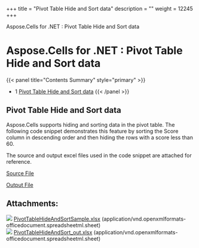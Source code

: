 +++
title = "Pivot Table Hide and Sort data" 
description = "" 
weight = 12245 
+++

Aspose.Cells for .NET : Pivot Table Hide and Sort data  

# Aspose.Cells for .NET : Pivot Table Hide and Sort data


{{< panel title="Contents Summary" style="primary" >}}
*   1 [Pivot Table Hide and Sort data](#PivotTableHideandSortdata-PivotTableHideandSortdata)
{{< /panel >}}
 

## Pivot Table Hide and Sort data

Aspose.Cells supports hiding and sorting data in the pivot table. The following code snippet demonstrates this feature by sorting the Score column in descending order and then hiding the rows with a score less than 60.

The source and output excel files used in the code snippet are attached for reference.

[Source File](https://docs2.aspose.com/cells/net/attachments/96764769/96928093.xlsx)

[Output File](https://docs2.aspose.com/cells/net/attachments/96764769/96928094.xlsx)

## Attachments:

![](https://docs2.aspose.com/cells/net/images/icons/bullet_blue.gif) [PivotTableHideAndSortSample.xlsx](https://docs2.aspose.com/cells/net/attachments/96764769/96928093.xlsx) (application/vnd.openxmlformats-officedocument.spreadsheetml.sheet)  
![](https://docs2.aspose.com/cells/net/images/icons/bullet_blue.gif) [PivotTableHideAndSort\_out.xlsx](https://docs2.aspose.com/cells/net/attachments/96764769/96928094.xlsx) (application/vnd.openxmlformats-officedocument.spreadsheetml.sheet)  

